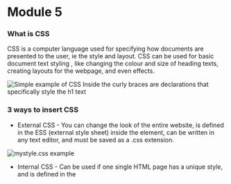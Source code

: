 
# Module 5

### What is CSS

CSS is a computer language used for specifying how documents are presented to the user, ie the style and layout.
 CSS can be used for basic document text styling , like changing the colour and size of heading texts, creating layouts for the webpage, and even effects.
  
  ![Simple example of CSS](https://cdn.discordapp.com/attachments/1072590442471890954/1074725192569466931/image.png)
  Inside the curly braces are declarations that specifically style the h1 text

### 3 ways to insert CSS

+ External CSS - You can change the look of the entire website, is defined in the ESS (external style sheet) inside the <link> element, can be written in any text editor, and must be saved as a .css extension.

![mystyle.css example](https://cdn.discordapp.com/attachments/1072590442471890954/1075116945323597844/image.png)

+ Internal CSS - Can be used if one single HTML page has a unique style, and is defined in the <style> element.

![Internal style example](https://cdn.discordapp.com/attachments/1072590442471890954/1075118190998343710/image.png)

+ Inline CSS - Used to apply a unique style to a single element by adding the style attribute directly to the relevent element.

![Inline style example](https://cdn.discordapp.com/attachments/1072590442471890954/1075127932789469244/image.png)


### Cascading order

When using more than one specified style of HTML, Inline style will be prioirtized first, external & internal style sheets second, then the browser's default. 